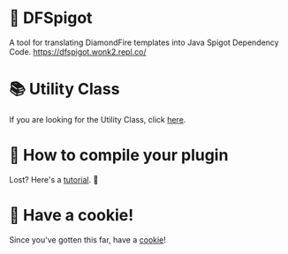 # 💎 DFSpigot
A tool for translating DiamondFire templates into Java Spigot Dependency Code.
https://dfspigot.wonk2.repl.co/

# 📚 Utility Class
If you are looking for the Utility Class, click [here](https://www.youtube.com/watch?v=dQw4w9WgXcQ).

# 📙 How to compile your plugin
Lost? Here's a [tutorial](https://www.youtube.com/watch?v=Q7sgqSbuVRQ). 🙌

# 🍪 Have a cookie!
Since you've gotten this far, have a [cookie](https://www.youtube.com/watch?v=dQw4w9WgXcQ)!
